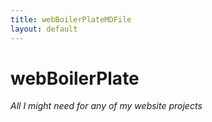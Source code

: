 ```yaml
---
title: webBoilerPlateMDFile
layout: default
---
```

<link rel="stylesheet" href="styles.css">



# webBoilerPlate
_All I might need for any of my website projects_
